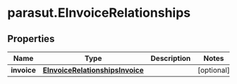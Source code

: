 # parasut.EInvoiceRelationships

## Properties
Name | Type | Description | Notes
------------ | ------------- | ------------- | -------------
**invoice** | [**EInvoiceRelationshipsInvoice**](EInvoiceRelationshipsInvoice.md) |  | [optional] 


